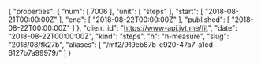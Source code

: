 {
  "properties": {
    "num": [
      7006
    ],
    "unit": [
      "steps"
    ],
    "start": [
      "2018-08-21T00:00:00Z"
    ],
    "end": [
      "2018-08-22T00:00:00Z"
    ],
    "published": [
      "2018-08-22T00:00:00Z"
    ]
  },
  "client_id": "https://www-api.jvt.me/fit",
  "date": "2018-08-22T00:00:00Z",
  "kind": "steps",
  "h": "h-measure",
  "slug": "2018/08/fk27b",
  "aliases": [
    "/mf2/919eb87b-e920-47a7-a1cd-6127b7a99979/"
  ]
}
